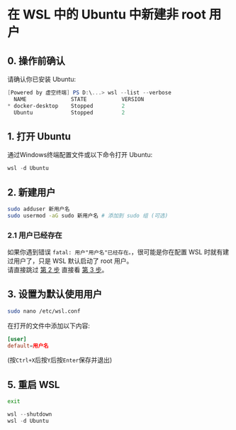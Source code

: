 # 在 WSL 中的 Ubuntu 中新建非 root 用户

## 0. 操作前确认
请确认你已安装 Ubuntu:  
```powershell
[Powered by 虚空终端] PS D:\...> wsl --list --verbose
  NAME              STATE           VERSION
* docker-desktop    Stopped         2
  Ubuntu            Stopped         2
```

## 1. 打开 Ubuntu
通过Windows终端配置文件或以下命令打开 Ubuntu:  
```powershell
wsl -d Ubuntu
```

## 2. 新建用户
```bash
sudo adduser 新用户名
sudo usermod -aG sudo 新用户名 # 添加到 sudo 组 (可选)
```

### 2.1 用户已经存在
如果你遇到错误 `fatal: 用户"用户名"已经存在。`，很可能是你在配置 WSL 时就有建过用户了，只是 WSL 默认启动了 root 用户。  
请直接跳过 [第 2 步](#2-新建用户) 直接看 [第 3 步](#3-设置为默认使用用户)。  

## 3. 设置为默认使用用户
```bash
sudo nano /etc/wsl.conf
```
在打开的文件中添加以下内容:  
```conf
[user]
default=用户名
```
(按`Ctrl+X`后按`Y`后按`Enter`保存并退出)  

## 5. 重启 WSL
```bash
exit
```

```powershell
wsl --shutdown
wsl -d Ubuntu
```
